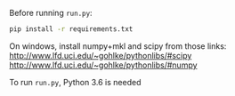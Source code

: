Before running `run.py`:
```sh
pip install -r requirements.txt
```
On windows, install numpy+mkl and scipy from those links:
http://www.lfd.uci.edu/~gohlke/pythonlibs/#scipy
http://www.lfd.uci.edu/~gohlke/pythonlibs/#numpy

To run `run.py`, Python 3.6 is needed